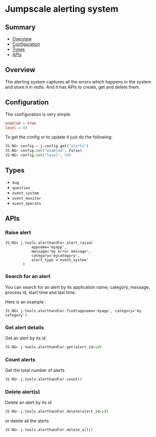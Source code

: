 # Jumpscale alerting system

## Summary
- [Overview](#overview)
- [Configuration](#configuration)
- [Types](#types)
- [APIs](#apis)

## Overview

The alerting system captures all the errors which happens in the system and store it in redis. And it has APIs to create, get and delete them.

## Configuration

The configuration is very simple

``` toml
enabled = true
level = 40
```

To get the config or to update it just do the following:

```python
JS-NG> config = j.config.get("alerts")
JS-NG> config.set("enabled", False)
JS-NG> config.set("level", 50)
```

## Types

- `bug`
- `question`
- `event_system`
- `event_monitor`
- `event_operato`


## APIs

### Raise alert
```
JS_NG> j.tools.alerthandler.alert_raise(
            appname='myapp',
            message='my error message',
            category='mycategory',
            alert_type ='event_system'
        )
```

### Search for an alert

You can search for an alert by its application name, category, message, process id, start time and last time.

Here is an example :

```
JS_NG> j.tools.alerthandler.find(appname='myapp', category='my category')
```

### Get alert details

Get an alert by its id

```python
JS-NG> j.tools.alerthandler.get(alert_id=id)
```

### Count alerts

Get the total number of alerts

```python
JS-NG> j.tools.alerthandler.count()
```

### Delete alert(s)

Delete an alert by its id

```python
JS-NG> j.tools.alerthandler.delete(alert_id=id)
```

or delete all the alerts

```python
JS-NG> j.tools.alerthandler.delete_all()
```
